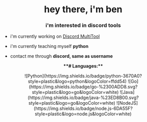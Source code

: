 <h1 align="center">hey there, i'm ben</h1>
<h3 align="center">i'm interested in discord tools</h3>

- i'm currently working on [Discord MultiTool](https://github.com/lanadawlrey/DiscordMultiTool.git)

- i'm currently teaching myself **python**

- contact me through **discord, same as username**

<p style="text-align: center; font-weight: bold;">**# Languages:**</p>
<p style="text-align: center;">
  ![Python](https://img.shields.io/badge/python-3670A0?style=plastic&logo=python&logoColor=ffdd54) ![Go](https://img.shields.io/badge/go-%2300ADD8.svg?style=plastic&logo=go&logoColor=white) ![Java](https://img.shields.io/badge/java-%23ED8B00.svg?style=plastic&logo=go&logoColor=white) ![NodeJS](https://img.shields.io/badge/node.js-6DA55F?style=plastic&logo=node.js&logoColor=white)
</p>


